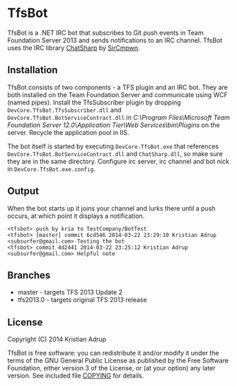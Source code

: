﻿# TfsBot

TfsBot is a .NET IRC bot that subscribes to Git push events in Team Foundation Server 2013 and sends notifications to an IRC channel.
TfsBot uses the IRC library [ChatSharp][0] by [SirCmpwn][1].

[0]: https://github.com/SirCmpwn/ChatSharp
[1]: https://github.com/SirCmpwn

## Installation

TfsBot consists of two components - a TFS plugin and an IRC bot. They are both installed on the Team Foundation Server and communicate using WCF (named pipes).
Install the TfsSubscriber plugin by dropping `DevCore.TfsBot.TfsSubscriber.dll` and `DevCore.TfsBot.BotServiceContract.dll` in *C:\Program Files\Microsoft Team Foundation Server 12.0\Application Tier\Web Services\bin\Plugins* on the server. Recycle the application pool in IIS.

The bot itself is started by executing `DevCore.TfsBot.exe` that references `DevCore.TfsBot.BotServiceContract.dll` and `ChatSharp.dll`, so make sure they are in the same directory.
Configure irc server, irc channel and bot nick in `DevCore.TfsBot.exe.config`.

## Output

When the bot starts up it joins your channel and lurks there until a push occurs, at which point it displays a notification.

```
<tfsbot> push by kria to TestCompany/BotTest
<tfsbot> [master] commit 6cd546 2014-03-22 23:29:10 Kristian Adrup <subsurfer@gmail.com> Testing the bot
<tfsbot> commit 4d2441 2014-03-22 23:25:12 Kristian Adrup <subsurfer@gmail.com> Helpful note
```

## Branches

* master - targets TFS 2013 Update 2
* tfs2013.0 - targets original TFS 2013 release

## License

Copyright (C) 2014 Kristian Adrup

TfsBot is free software: you can redistribute it and/or modify it under the terms of the GNU General Public License as published by the Free Software Foundation, either version 3 of the License, or (at your option) any later version. See included file [COPYING](COPYING) for details.



